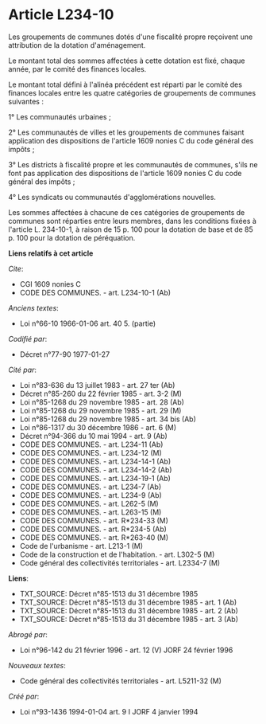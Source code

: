 # Article L234-10

Les groupements de communes dotés d'une fiscalité propre reçoivent une attribution de la dotation d'aménagement.

Le montant total des sommes affectées à cette dotation est fixé, chaque année, par le comité des finances locales.

Le montant total défini à l'alinéa précédent est réparti par le comité des finances locales entre les quatre catégories de
groupements de communes suivantes :

1° Les communautés urbaines ;

2° Les communautés de villes et les groupements de communes faisant application des dispositions de l'article 1609 nonies C
du code général des impôts ;

3° Les districts à fiscalité propre et les communautés de communes, s'ils ne font pas application des dispositions de
l'article 1609 nonies C du code général des impôts ;

4° Les syndicats ou communautés d'agglomérations nouvelles.

Les sommes affectées à chacune de ces catégories de groupements de communes sont réparties entre leurs membres, dans les
conditions fixées à l'article L. 234-10-1, à raison de 15 p. 100 pour la dotation de base et de 85 p. 100 pour la dotation de
péréquation.

**Liens relatifs à cet article**

_Cite_:

  - CGI 1609 nonies C
  - CODE DES COMMUNES. - art. L234-10-1 (Ab)

_Anciens textes_:

  - Loi n°66-10 1966-01-06 art. 40 5. (partie)

_Codifié par_:

  - Décret n°77-90 1977-01-27

_Cité par_:

  - Loi n°83-636 du 13 juillet 1983 - art. 27 ter (Ab)
  - Décret n°85-260 du 22 février 1985 - art. 3-2 (M)
  - Loi n°85-1268 du 29 novembre 1985 - art. 28 (Ab)
  - Loi n°85-1268 du 29 novembre 1985 - art. 29 (M)
  - Loi n°85-1268 du 29 novembre 1985 - art. 34 bis (Ab)
  - Loi n°86-1317 du 30 décembre 1986 - art. 6 (M)
  - Décret n°94-366 du 10 mai 1994 - art. 9 (Ab)
  - CODE DES COMMUNES. - art. L234-11 (Ab)
  - CODE DES COMMUNES. - art. L234-12 (M)
  - CODE DES COMMUNES. - art. L234-14-1 (Ab)
  - CODE DES COMMUNES. - art. L234-14-2 (Ab)
  - CODE DES COMMUNES. - art. L234-19-1 (Ab)
  - CODE DES COMMUNES. - art. L234-7 (Ab)
  - CODE DES COMMUNES. - art. L234-9 (Ab)
  - CODE DES COMMUNES. - art. L262-5 (M)
  - CODE DES COMMUNES. - art. L263-15 (M)
  - CODE DES COMMUNES. - art. R*234-33 (M)
  - CODE DES COMMUNES. - art. R*234-5 (Ab)
  - CODE DES COMMUNES. - art. R*263-40 (M)
  - Code de l'urbanisme - art. L213-1 (M)
  - Code de la construction et de l'habitation. - art. L302-5 (M)
  - Code général des collectivités territoriales - art. L2334-7 (M)

**Liens**:

  - TXT_SOURCE: Décret n°85-1513 du 31 décembre 1985
  - TXT_SOURCE: Décret n°85-1513 du 31 décembre 1985 - art. 1 (Ab)
  - TXT_SOURCE: Décret n°85-1513 du 31 décembre 1985 - art. 2 (Ab)
  - TXT_SOURCE: Décret n°85-1513 du 31 décembre 1985 - art. 3 (Ab)

_Abrogé par_:

  - Loi n°96-142 du 21 février 1996 - art. 12 (V) JORF 24 février 1996

_Nouveaux textes_:

  - Code général des collectivités territoriales - art. L5211-32 (M)

_Créé par_:

  - Loi n°93-1436 1994-01-04 art. 9 I JORF 4 janvier 1994
